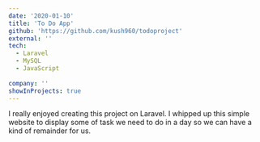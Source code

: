 ```yaml
---
date: '2020-01-10'
title: 'To Do App'
github: 'https://github.com/kush960/todoproject'
external: ''
tech:
  - Laravel
  - MySQL
  - JavaScript
  
company: ''
showInProjects: true
---
```


I really enjoyed creating this project on Laravel. I whipped up this simple website to display some of task we need to do in a day so we can have a kind of remainder for us.